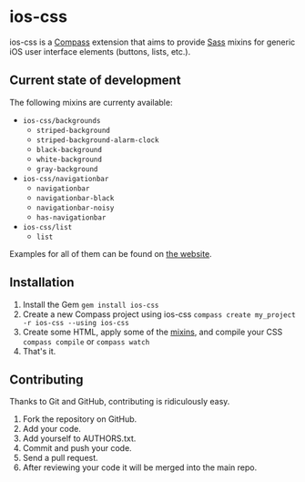 # ios-css

ios-css is a [Compass](http://compass-style.org/) extension that aims to provide [Sass](http://sass-lang.com/) mixins for generic iOS user interface elements (buttons, lists, etc.).

## Current state of development

The following mixins are currenty available:

* `ios-css/backgrounds`
  * `striped-background`
  * `striped-background-alarm-clock`
  * `black-background`
  * `white-background`
  * `gray-background`
* `ios-css/navigationbar`
  * `navigationbar`
  * `navigationbar-black`
  * `navigationbar-noisy`
  * `has-navigationbar`
* `ios-css/list`
  * `list`

Examples for all of them can be found on [the website][1].


## Installation

1. Install the Gem
`gem install ios-css`
2. Create a new Compass project using ios-css
`compass create my_project -r ios-css --using ios-css`
3. Create some HTML, apply some of the [mixins][1], and compile your CSS
`compass compile` or `compass watch`
4. That's it.


## Contributing

Thanks to Git and GitHub, contributing is ridiculously easy.

1. Fork the repository on GitHub.
2. Add your code.
3. Add yourself to AUTHORS.txt.
4. Commit and push your code.
5. Send a pull request.
6. After reviewing your code it will be merged into the main repo.


[1]: http://code.pb.io/ios-css/